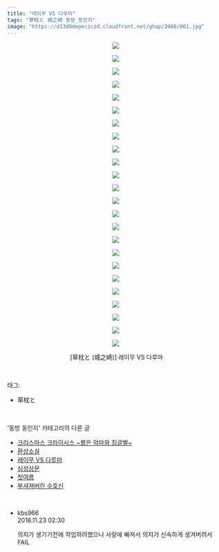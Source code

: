 ```yaml
---
title: "레이무 VS 다루마"
tags: "草枕と 城之崎 동방_동인지"
image: "https://d13d8depeciczd.cloudfront.net/ghap/2488/001.jpg"
---
```

<div class="article">
<p style="text-align: center; clear: none; float: none;"><img src="{{ site.imgserver12 }}/ghap/2488/001.jpg"/></p>
<p style="text-align: center; clear: none; float: none;"><img src="{{ site.imgserver12 }}/ghap/2488/002.jpg"/></p>
<p style="text-align: center; clear: none; float: none;"><img src="{{ site.imgserver12 }}/ghap/2488/003.jpg"/></p>
<p style="text-align: center; clear: none; float: none;"><img src="{{ site.imgserver12 }}/ghap/2488/004.jpg"/></p>
<p style="text-align: center; clear: none; float: none;"><img src="{{ site.imgserver12 }}/ghap/2488/005.jpg"/></p>
<p style="text-align: center; clear: none; float: none;"><img src="{{ site.imgserver12 }}/ghap/2488/006.jpg"/></p>
<p style="text-align: center; clear: none; float: none;"><img src="{{ site.imgserver12 }}/ghap/2488/007.jpg"/></p>
<p style="text-align: center; clear: none; float: none;"><img src="{{ site.imgserver12 }}/ghap/2488/008.jpg"/></p>
<p style="text-align: center; clear: none; float: none;"><img src="{{ site.imgserver12 }}/ghap/2488/009.jpg"/></p>
<p style="text-align: center; clear: none; float: none;"><img src="{{ site.imgserver12 }}/ghap/2488/010.jpg"/></p>
<p style="text-align: center; clear: none; float: none;"><img src="{{ site.imgserver12 }}/ghap/2488/011.jpg"/></p>
<p style="text-align: center; clear: none; float: none;"><img src="{{ site.imgserver12 }}/ghap/2488/012.jpg"/></p>
<p style="text-align: center; clear: none; float: none;"><img src="{{ site.imgserver12 }}/ghap/2488/013.jpg"/></p>
<p style="text-align: center; clear: none; float: none;"><img src="{{ site.imgserver12 }}/ghap/2488/014.jpg"/></p>
<p style="text-align: center; clear: none; float: none;"><img src="{{ site.imgserver12 }}/ghap/2488/015.jpg"/></p>
<p style="text-align: center; clear: none; float: none;"><img src="{{ site.imgserver12 }}/ghap/2488/016.jpg"/></p>
<p style="text-align: center; clear: none; float: none;"><img src="{{ site.imgserver12 }}/ghap/2488/017.jpg"/></p>
<p style="text-align: center; clear: none; float: none;"><img src="{{ site.imgserver12 }}/ghap/2488/018.jpg"/></p>
<p style="text-align: center; clear: none; float: none;"><img src="{{ site.imgserver12 }}/ghap/2488/019.jpg"/></p>
<p style="text-align: center; clear: none; float: none;"><img src="{{ site.imgserver12 }}/ghap/2488/020.jpg"/></p>
<p style="text-align: center; clear: none; float: none;"><img src="{{ site.imgserver12 }}/ghap/2488/021.jpg"/></p>
<p style="text-align: center; clear: none; float: none;"><img src="{{ site.imgserver12 }}/ghap/2488/022.jpg"/></p>
<p style="text-align: center; clear: none; float: none;"><img src="{{ site.imgserver12 }}/ghap/2488/023.jpg"/></p>
<p style="text-align: center; clear: none; float: none;"><img src="{{ site.imgserver12 }}/ghap/2488/024.jpg"/></p>
<p style="text-align: center; clear: none; float: none;"> [草枕と (城之崎)] 레이무 VS 다루마</p>
</div><br/>
<div class="tagTrail">
<p>태그: </p>
<ul>
<li>草枕と</li>
</ul>
</div><br/>
<div class="another">
<p>'동방 동인지' 카테고리의 다른 글</p>
<ul>
<li><a href="/ghap_2490">크리스마스 크라이시스 ~붉은 악마와 징글벨~</a></li>
<li><a href="/ghap_2489">환상소실</a></li>
<li><a href="/ghap_2488">레이무 VS 다루마</a></li>
<li><a href="/ghap_2485">심성상문</a></li>
<li><a href="/ghap_2484">첫여름</a></li>
<li><a href="/ghap_2482">부셔져버린 수호신</a></li>
</ul>
</div><br/>
<div class="cb_module cb_fluid">
<div class="cb_wrt cb_profile">
<div class="comment">
<ul>
<li class="cb_thumb_off" id="comment15377218">
<div class="cb_comment_area">
<div class="cb_info_area">
<div class="cb_section">
<span class="cb_nick_name">kbs966</span>
</div>
<div class="cb_section">
<span class="cb_date">2018.11.23 02:30 </span>
</div>
</div>
<div class="cb_dsc_comment">
<p class="cb_dsc">
											의지가 생기기전에 작업하려했으나 사랑에 빠져서 의지가 신속하게 생겨버려서 FAIL
										</p>
</div>
</div></li>
</ul>
</div>
</div><!-- commentList close -->
</div><br/>
